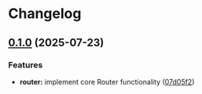 # Changelog

## [0.1.0](https://github.com/efahnjoe/ejnet/compare/v0.1.0...v0.1.0) (2025-07-23)

### Features

- **router:** implement core Router functionality ([07d05f2](https://github.com/efahnjoe/ejnet/commit/07d05f2a02ccabaab924342cf8a33759ad23ed32))
